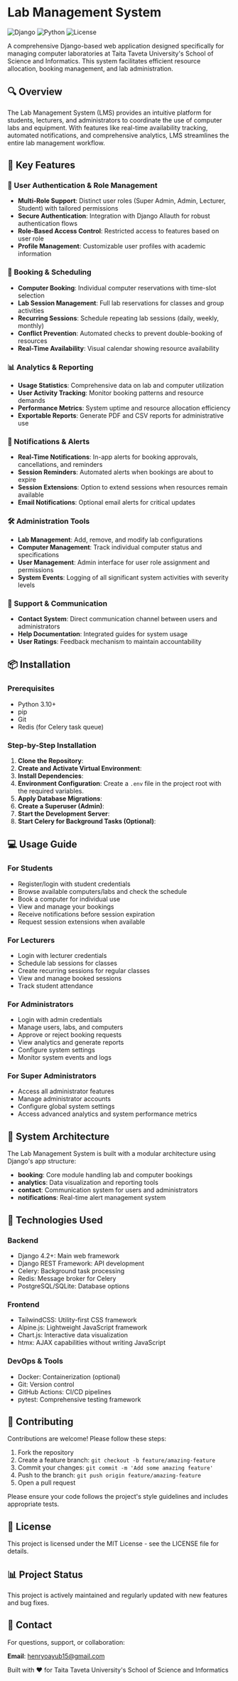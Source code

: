 
# Lab Management System

![Django](https://img.shields.io/badge/Django-4.2-green.svg)
![Python](https://img.shields.io/badge/Python-3.10+-blue.svg)
![License](https://img.shields.io/badge/License-MIT-yellow.svg)

A comprehensive Django-based web application designed specifically for managing computer laboratories at Taita Taveta University's School of Science and Informatics. This system facilitates efficient resource allocation, booking management, and lab administration.

## 🔍 Overview
The Lab Management System (LMS) provides an intuitive platform for students, lecturers, and administrators to coordinate the use of computer labs and equipment. With features like real-time availability tracking, automated notifications, and comprehensive analytics, LMS streamlines the entire lab management workflow.

## 🚀 Key Features

### 🔐 User Authentication & Role Management
- **Multi-Role Support**: Distinct user roles (Super Admin, Admin, Lecturer, Student) with tailored permissions
- **Secure Authentication**: Integration with Django Allauth for robust authentication flows
- **Role-Based Access Control**: Restricted access to features based on user role
- **Profile Management**: Customizable user profiles with academic information

### 📅 Booking & Scheduling
- **Computer Booking**: Individual computer reservations with time-slot selection
- **Lab Session Management**: Full lab reservations for classes and group activities
- **Recurring Sessions**: Schedule repeating lab sessions (daily, weekly, monthly)
- **Conflict Prevention**: Automated checks to prevent double-booking of resources
- **Real-Time Availability**: Visual calendar showing resource availability

### 📊 Analytics & Reporting
- **Usage Statistics**: Comprehensive data on lab and computer utilization
- **User Activity Tracking**: Monitor booking patterns and resource demands
- **Performance Metrics**: System uptime and resource allocation efficiency
- **Exportable Reports**: Generate PDF and CSV reports for administrative use

### 🔔 Notifications & Alerts
- **Real-Time Notifications**: In-app alerts for booking approvals, cancellations, and reminders
- **Session Reminders**: Automated alerts when bookings are about to expire
- **Session Extensions**: Option to extend sessions when resources remain available
- **Email Notifications**: Optional email alerts for critical updates

### 🛠️ Administration Tools
- **Lab Management**: Add, remove, and modify lab configurations
- **Computer Management**: Track individual computer status and specifications
- **User Management**: Admin interface for user role assignment and permissions
- **System Events**: Logging of all significant system activities with severity levels

### 💬 Support & Communication
- **Contact System**: Direct communication channel between users and administrators
- **Help Documentation**: Integrated guides for system usage
- **User Ratings**: Feedback mechanism to maintain accountability

## 📦 Installation

### Prerequisites
- Python 3.10+
- pip
- Git
- Redis (for Celery task queue)

### Step-by-Step Installation
1. **Clone the Repository**:
2. **Create and Activate Virtual Environment**:
3. **Install Dependencies**:
4. **Environment Configuration**: Create a `.env` file in the project root with the required variables.
5. **Apply Database Migrations**:
6. **Create a Superuser (Admin)**:
7. **Start the Development Server**:
8. **Start Celery for Background Tasks (Optional)**:

## 💻 Usage Guide

### For Students
- Register/login with student credentials
- Browse available computers/labs and check the schedule
- Book a computer for individual use
- View and manage your bookings
- Receive notifications before session expiration
- Request session extensions when available

### For Lecturers
- Login with lecturer credentials
- Schedule lab sessions for classes
- Create recurring sessions for regular classes
- View and manage booked sessions
- Track student attendance

### For Administrators
- Login with admin credentials
- Manage users, labs, and computers
- Approve or reject booking requests
- View analytics and generate reports
- Configure system settings
- Monitor system events and logs

### For Super Administrators
- Access all administrator features
- Manage administrator accounts
- Configure global system settings
- Access advanced analytics and system performance metrics

## 🧩 System Architecture
The Lab Management System is built with a modular architecture using Django's app structure:

- **booking**: Core module handling lab and computer bookings
- **analytics**: Data visualization and reporting tools
- **contact**: Communication system for users and administrators
- **notifications**: Real-time alert management system

## 🧪 Technologies Used

### Backend
- Django 4.2+: Main web framework
- Django REST Framework: API development
- Celery: Background task processing
- Redis: Message broker for Celery
- PostgreSQL/SQLite: Database options

### Frontend
- TailwindCSS: Utility-first CSS framework
- Alpine.js: Lightweight JavaScript framework
- Chart.js: Interactive data visualization
- htmx: AJAX capabilities without writing JavaScript

### DevOps & Tools
- Docker: Containerization (optional)
- Git: Version control
- GitHub Actions: CI/CD pipelines
- pytest: Comprehensive testing framework

## 🤝 Contributing
Contributions are welcome! Please follow these steps:

1. Fork the repository
2. Create a feature branch: `git checkout -b feature/amazing-feature`
3. Commit your changes: `git commit -m 'Add some amazing feature'`
4. Push to the branch: `git push origin feature/amazing-feature`
5. Open a pull request

Please ensure your code follows the project's style guidelines and includes appropriate tests.

## 📝 License
This project is licensed under the MIT License - see the LICENSE file for details.

## 📊 Project Status
This project is actively maintained and regularly updated with new features and bug fixes.

## 📧 Contact
For questions, support, or collaboration:

**Email**: henryoayub15@gmail.com

Built with ❤️ for Taita Taveta University's School of Science and Informatics
